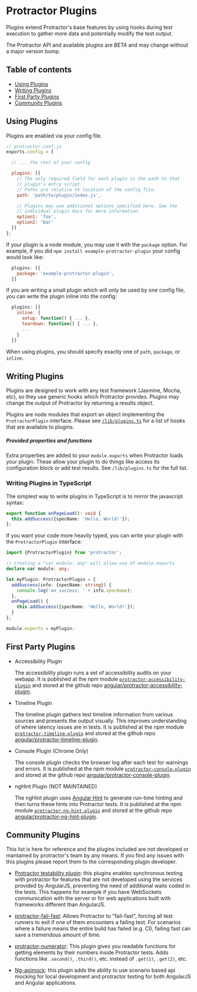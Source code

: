 Protractor Plugins
=================

Plugins extend Protractor's base features by using hooks during test
execution to gather more data and potentially modify the test output.

The Protractor API and available plugins are *BETA* and may change
without a major version bump.

## Table of contents
* [Using Plugins](/docs/plugins.md#using-plugins)
* [Writing Plugins](/docs/plugins.md#writing-plugins)
* [First Party Plugins](/docs/plugins.md#first-party-plugins)
* [Community Plugins](/docs/plugins.md#community-plugins)

Using Plugins
-------------

Plugins are enabled via your config file.

```javascript
// protractor.conf.js
exports.config = {

  // ... the rest of your config

  plugins: [{
    // The only required field for each plugin is the path to that
    // plugin's entry script.
    // Paths are relative to location of the config file.
    path: 'path/to/plugin/index.js',

    // Plugins may use additional options specified here. See the
    // individual plugin docs for more information.
    option1: 'foo',
    option2: 'bar'
  }]
};
```

If your plugin is a node module, you may use it with the `package` option. For
example, if you did `npm install example-protractor-plugin` your config would
look like:

```javascript
  plugins: [{
    package: 'example-protractor-plugin',
  }]
```

If you are writing a small plugin which will only be used by one config file,
you can write the plugin inline into the config:

```javascript
  plugins: [{
    inline: {
      setup: function() { ... },
      teardown: function() { ... },
      ...
    }
  }]
```

When using plugins, you should specify exactly one of `path`, `package`, or
`inline`.

Writing Plugins
---------------

Plugins are designed to work with any test framework (Jasmine, Mocha, etc),
so they use generic hooks which Protractor provides. Plugins may change
the output of Protractor by returning a results object.

Plugins are node modules that export an object implementing the
`ProtractorPlugin` interface.  Please see [`/lib/plugins.ts`](
/lib/plugins.ts#L25) for a list of hooks that are available to plugins.

##### Provided properties and functions

Extra properties are added to your `module.exports` when Protractor loads your
plugin.  These allow your plugin to do things like access its configuration
block or add test results.  See `/lib/plugins.ts` for the full list.

### Writing Plugins in TypeScript

The simplest way to write plugins in TypeScript is to mirror the javascript
syntax:

```typescript
export function onPageLoad(): void {
  this.addSuccess({specName: 'Hello, World!'});
};
```

If you want your code more heavily typed, you can write your plugin with
the `ProtractorPlugin` interface:

```typescript
import {ProtractorPlugin} from 'protractor';

// creating a "var module: any" will allow use of module.exports
declare var module: any;

let myPlugin: ProtractorPlugin = {
  addSuccess(info: {specName: string}) {
    console.log('on success: ' + info.specName);
  },
  onPageLoad() {
    this.addSuccess({specName: 'Hello, World!'});
  }
};

module.exports = myPlugin;

```


First Party Plugins
-------------------

* Accessibility Plugin

  The accessibility plugin runs a set of accessibility audits on your webapp.
  It is published at the npm module [`protractor-accessibility-plugin`](https://www.npmjs.com/package/protractor-accessibility-plugin) and stored at
  the github repo [angular/protractor-accessibility-plugin](https://github.com/angular/protractor-accessibility-plugin).

* Timeline Plugin

  The timeline plugin gathers test timeline information from various sources and
  presents the output visually.  This improves understanding of where latency
  issues are in tests.  It is published at the npm module
  [`protractor-timeline-plugin`](https://www.npmjs.com/package/protractor-timeline-plugin) and stored at the
  github repo [angular/protractor-timeline-plugin](https://github.com/angular/protractor-timeline-plugin).

* Console Plugin (Chrome Only)

  The console plugin checks the browser log after each test for warnings and
  errors.  It is published at the npm module [`protractor-console-plugin`](https://www.npmjs.com/package/protractor-console-plugin) and stored at the
  github repo [angular/protractor-console-plugin](https://github.com/angular/protractor-console-plugin).

* ngHint Plugin (NOT MAINTAINED)

  The ngHint plugin uses [Angular Hint](https://github.com/angular/angular-hint)
  to generate run-time hinting and then turns these hints into Protractor tests.
  It is published at the npm module [`protractor-ng-hint-plugin`](https://www.npmjs.com/package/protractor-ng-hint-plugin) and stored at the
  github repo [angular/protractor-ng-hint-plugin](https://github.com/angular/protractor-ng-hint-plugin).

Community Plugins
-----------------

This list is here for reference and the plugins included are not developed or
mantained by protractor's team by any means. If you find any issues with this
plugins please report them to the corresponding plugin developer.

* [Protractor testability plugin](https://github.com/alfonso-presa/protractor-testability-plugin): this plugins enables synchronous testing with protractor for features that are not developed using the services provided by AngularJS, preventing the need of additional waits coded in the tests. This happens for example if you have WebSockets communication with the server or for web applications built with frameworks different than AngularJS.

* [protractor-fail-fast](https://github.com/Updater/protractor-fail-fast): Allows Protractor to "fail-fast", forcing all test runners to exit if one of them encounters a failing test. For scenarios where a failure means the entire build has failed (e.g. CI), failing fast can save a tremendous amount of time.

* [protractor-numerator](https://github.com/Marketionist/protractor-numerator): This plugin gives you readable functions for getting elements by their numbers inside Protractor tests. Adds functions like `.second()`, `.third()`, etc. instead of `.get(1)`, `.get(2)`, etc.

* [Ng-apimock](https://github.com/mdasberg/ng-apimock): this plugin adds the ability to use scenario based api mocking for local development and protractor testing for both AngularJS and Angular applications.
